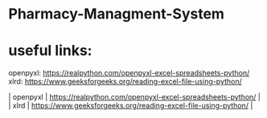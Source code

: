 # Pharmacy-Managment-System
# useful links:
openpyxl: https://realpython.com/openpyxl-excel-spreadsheets-python/
xlrd: https://www.geeksforgeeks.org/reading-excel-file-using-python/
 

| openpyxl      | https://realpython.com/openpyxl-excel-spreadsheets-python/ |
| xlrd  | https://www.geeksforgeeks.org/reading-excel-file-using-python/      | 
   
